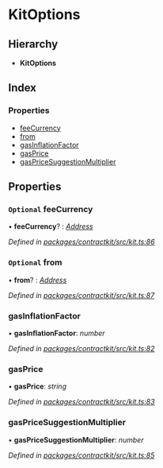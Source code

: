 # KitOptions

## Hierarchy

* **KitOptions**

## Index

### Properties

* [feeCurrency]()
* [from]()
* [gasInflationFactor]()
* [gasPrice]()
* [gasPriceSuggestionMultiplier]()

## Properties

### `Optional` feeCurrency

• **feeCurrency**? : [_Address_]()

_Defined in_ [_packages/contractkit/src/kit.ts:86_](https://github.com/celo-org/celo-monorepo/blob/master/packages/contractkit/src/kit.ts#L86)

### `Optional` from

• **from**? : [_Address_]()

_Defined in_ [_packages/contractkit/src/kit.ts:87_](https://github.com/celo-org/celo-monorepo/blob/master/packages/contractkit/src/kit.ts#L87)

### gasInflationFactor

• **gasInflationFactor**: _number_

_Defined in_ [_packages/contractkit/src/kit.ts:82_](https://github.com/celo-org/celo-monorepo/blob/master/packages/contractkit/src/kit.ts#L82)

### gasPrice

• **gasPrice**: _string_

_Defined in_ [_packages/contractkit/src/kit.ts:83_](https://github.com/celo-org/celo-monorepo/blob/master/packages/contractkit/src/kit.ts#L83)

### gasPriceSuggestionMultiplier

• **gasPriceSuggestionMultiplier**: _number_

_Defined in_ [_packages/contractkit/src/kit.ts:85_](https://github.com/celo-org/celo-monorepo/blob/master/packages/contractkit/src/kit.ts#L85)

